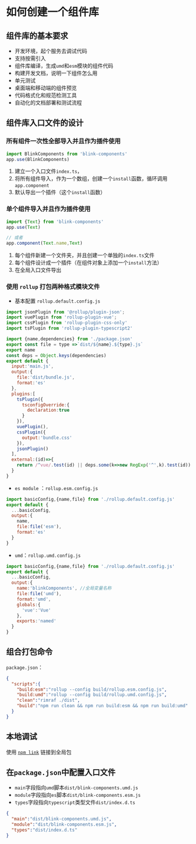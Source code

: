 # 如何创建一个组件库

## 组件库的基本要求
- 开发环境，起个服务去调试代码
- 支持按需引入
- 组件库编译，生成`umd`和`esm`模块的组件代码
- 构建开发文档，说明一下组件怎么用
- 单元测试
- 桌面端和移动端的组件预览
- 代码格式化和规范检测工具
- 自动化的文档部署和测试流程

## 组件库入口文件的设计

### 所有组件一次性全部导入并且作为插件使用

```javascript
import BlinkComponents from 'blink-components'
app.use(BlinkComponents)
```

1. 建立一个入口文件`index.ts`，
2. 将所有组件导入，作为一个数组，创建一个`install`函数，循环调用`app.component`
3. 默认导出一个插件（这个`install`函数）

### 单个组件导入并且作为插件使用

```javascript
import {Text} from 'blink-components'
app.use(Text)

// 或者
app.component(Text.name,Text)
```

1. 每个组件新建一个文件夹，并且创建一个单独的`index.ts`文件
2. 每个组件设计成一个插件（在组件对象上添加一个`install`方法）
3. 在全局入口文件导出

### 使用 `rollup` 打包两种格式模块文件

- 基本配置 `rollup.default.config.js`
```javascript
import jsonPlugin from '@rollup/plugin-json';
import vuePlugin from 'rollup-plugin-vue';
import cssPlugin from 'rollup-plugin-css-only'
import tsPlugin from 'rollup-plugin-typescript2'

import {name,dependencies} from './package.json'
export const file = type =>`dist/${name}.${type}.js`
export name
const deps = Object.keys(dependencies)
export default {
  input:'main.js',
  output:{
    file:'dist/bundle.js',
    format:'es'
  },
  plugins:[
    tsPlugin({
      tsconfigOverride:{
        declaration:true
      }
    }),
    vuePlugin(),
    cssPlugin({
      output:'bundle.css'
    }),
    jsonPlugin()
  ],
  external:(id)=>{
    return /^vue/.test(id) || deps.some(k=>new RegExp('^',k).test(id))
  }
}
```

- `es module` ：`rollup.esm.config.js`
```javascript
import basicConfig,{name,file} from './rollup.default.config.js'
export default {
  ...basicConfig,
  output:{
    name,
    file:file('esm'),
    format:'es'
  }
}
```

- `umd`：`rollup.umd.config.js`
```javascript
import basicConfig,{name,file} from './rollup.default.config.js'
export default {
  ...basicConfig,
  output:{
    name:'blinkComponents', //全局变量名称
    file:file('umd'),
    format:'umd',
    globals:{
      'vue':'Vue'
    },
    exports:'named'
  }
}
```

## 组合打包命令
`package.json`：
```json
{
  "scripts":{
    "build:esm":"rollup --config build/rollup.esm.config.js",
    "build:umd":"rollup --config build/rollup.umd.config.js",
    "clean":"rimraf ./dist",
    "build":"npm run clean && npm run build:esm && npm run build:umd"
  }
}
```

## 本地调试

使用 [`npm link`](../NodeJs/本地调试npm包.md) 链接到全局包

## 在`package.json`中配置入口文件
- `main`字段指向`umd`脚本`dist/blink-components.umd.js`
- `module`字段指向`es`脚本`dist/blink-components.esm.js`
- `types`字段指向`typescript`类型文件`dist/index.d.ts`
```json
{
  "main":"dist/blink-components.umd.js",
  "module":"dist/blink-components.esm.js",
  "types":"dist/index.d.ts"
}
```
